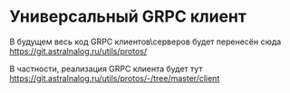 Универсальный GRPC клиент
==============================

В будущем весь код GRPC клиентов\серверов будет перенесён сюда
https://git.astralnalog.ru/utils/protos/

В частности, реализация GRPC клиента будет тут
https://git.astralnalog.ru/utils/protos/-/tree/master/client
